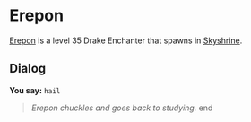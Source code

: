 # Erepon



[Erepon](/npc/114576) is a level 35 Drake Enchanter that spawns in [Skyshrine](/zone/114).



## Dialog

**You say:** `hail`



>*Erepon chuckles and goes back to studying.*
end
